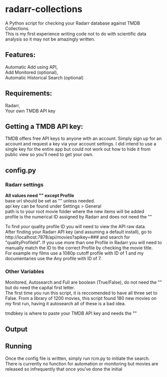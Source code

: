 # radarr-collections

A Python script for checking your Radarr database against TMDB Collections. <br>
This is my first experience writing code not to do with scientific data analysis so it may not be amazingly written.

## Features: <br>
Automatic Add using API, <br>
Add Monitored (optional), <br>
Automatic Historical Search (optional) <br>
  
## Requirements:
Radarr, <br>
Your own TMDB API key <br>
  
## Getting a TMDB API key:<br>
TMDB offers free API keys to anyone with an account. Simply sign up for an account and request a key via your account settings. I did intend to use a single key for the entire app but could not work out how to hide it from public view so you'll need to get your own.
  
## config.py <br>
### Radarr settings <br>

**All values need "" except Profile** <br>
base url should be set as "" unless needed. <br>
api key can be found under Settings > General <br>
path is to your root movie folder where the new items will be added <br>
profile is the numerical ID assigned by Radarr and does not need the "" <br>
    
To find your quality profile ID you will need to view the API raw data. <br>
After finding your Radarr API key (and assuming a default install), go to http://localhost:7878/api/movies?apikey=### and search for "qualityProfileId". If you use more than one Profile in Radarr you will need to manually match the ID to the correct Profile by checking the movie title. <br>
For example my films use a 1080p cutoff profile with ID of 1 and my documentaries use the Any profile with ID of 7.

### Other Variables 
Monitored, Autosearch and Full are boolean (True/False), do not need the "" but do need the capital first letter. <br>
The first time you run this script, it is reccomended to have all three set to False. From a library of 1200 movies, this script found 180 new movies on my first run, having it autosearch all of these is a bad idea.

tmdbkey is where to paste your TMDB API key and needs the ""

## Output

## Running
Once the config file is written, simply run rcm.py to initiate the search. There is currently no function for automation or monitoring but movies are released so infrequently that once you've done the initial 
